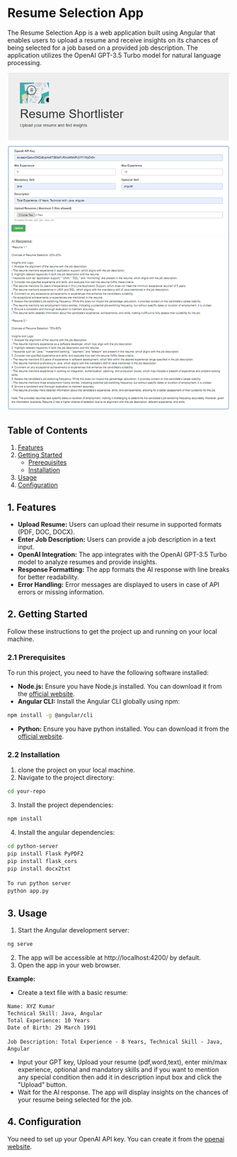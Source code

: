 
# Resume Selection App

The Resume Selection App is a web application built using Angular that enables users to upload a resume and receive insights on its chances of being selected for a job based on a provided job description. The application utilizes the OpenAI GPT-3.5 Turbo model for natural language processing.

![Application Screenshot](/images/resumeselector.PNG)

## Table of Contents
1. [Features](#features)
2. [Getting Started](#getting-started)
    - [Prerequisites](#prerequisites)
    - [Installation](#installation)
3. [Usage](#usage)
4. [Configuration](#configuration)

## 1. Features

- **Upload Resume:** Users can upload their resume in supported formats (PDF, DOC, DOCX).
- **Enter Job Description:** Users can provide a job description in a text input.
- **OpenAI Integration:** The app integrates with the OpenAI GPT-3.5 Turbo model to analyze resumes and provide insights.
- **Response Formatting:** The app formats the AI response with line breaks for better readability.
- **Error Handling:** Error messages are displayed to users in case of API errors or missing information.

## 2. Getting Started

Follow these instructions to get the project up and running on your local machine.

### 2.1 Prerequisites

To run this project, you need to have the following software installed:

- **Node.js:** Ensure you have Node.js installed. You can download it from the [official website](https://nodejs.org/).
- **Angular CLI:** Install the Angular CLI globally using npm:

```bash
npm install -g @angular/cli
```

- **Python:** Ensure you have python installed. You can download it from the [official website](https://www.python.org/ftp/python/3.12.1/python-3.12.1-amd64.exe).

### 2.2 Installation

1. clone the project on your local machine.
2. Navigate to the project directory:

```bash
cd your-repo
```

3. Install the project dependencies:

```bash
npm install
```

4. Install the angular dependencies:
```bash
cd python-server
pip install Flask PyPDF2
pip install flask_cors
pip install docx2txt

To run python server
python app.py
```

## 3. Usage

1. Start the Angular development server:

```bash
ng serve
```

2. The app will be accessible at http://localhost:4200/ by default.
3. Open the app in your web browser.

**Example:**
- Create a text file with a basic resume:

```
Name: XYZ Kumar
Technical Skill: Java, Angular
Total Experience: 10 Years
Date of Birth: 29 March 1991

Job Description: Total Experience - 8 Years, Technical Skill - Java, Angular
```

- Input your GPT key, Upload your resume (pdf,word,text), enter min/max experience, optional and mandatory skills and if you want to mention any special condition then add it in description input box and click the "Upload" button.
- Wait for the AI response. The app will display insights on the chances of your resume being selected for the job.

## 4. Configuration

You need to set up your OpenAI API key. You can create it from the [openai website](https://platform.openai.com/api-keys).
```